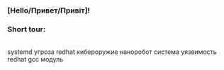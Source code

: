### \[Hello/Привет/Привіт]!
### Short tour:
\
systemd угроза redhat кибероружие наноробот система уязвимость redhat gcc модуль

